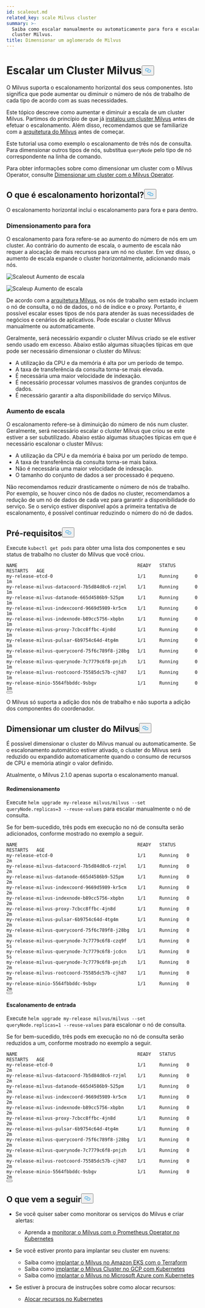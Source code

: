 ```yaml
---
id: scaleout.md
related_key: scale Milvus cluster
summary: >-
  Saiba como escalar manualmente ou automaticamente para fora e escalar num
  cluster Milvus.
title: Dimensionar um aglomerado de Milvus
---
```

<h1 id="Scale-a-Milvus-Cluster" class="common-anchor-header">Escalar um Cluster Milvus<button data-href="#Scale-a-Milvus-Cluster" class="anchor-icon" translate="no">
      <svg translate="no"
        aria-hidden="true"
        focusable="false"
        height="20"
        version="1.1"
        viewBox="0 0 16 16"
        width="16"
      >
        <path
          fill="#0092E4"
          fill-rule="evenodd"
          d="M4 9h1v1H4c-1.5 0-3-1.69-3-3.5S2.55 3 4 3h4c1.45 0 3 1.69 3 3.5 0 1.41-.91 2.72-2 3.25V8.59c.58-.45 1-1.27 1-2.09C10 5.22 8.98 4 8 4H4c-.98 0-2 1.22-2 2.5S3 9 4 9zm9-3h-1v1h1c1 0 2 1.22 2 2.5S13.98 12 13 12H9c-.98 0-2-1.22-2-2.5 0-.83.42-1.64 1-2.09V6.25c-1.09.53-2 1.84-2 3.25C6 11.31 7.55 13 9 13h4c1.45 0 3-1.69 3-3.5S14.5 6 13 6z"
        ></path>
      </svg>
    </button></h1><p>O Milvus suporta o escalonamento horizontal dos seus componentes. Isto significa que pode aumentar ou diminuir o número de nós de trabalho de cada tipo de acordo com as suas necessidades.</p>
<p>Este tópico descreve como aumentar e diminuir a escala de um cluster Milvus. Partimos do princípio de que já <a href="/docs/pt/v2.4.x/install_cluster-helm.md">instalou um cluster Milvus</a> antes de efetuar o escalonamento. Além disso, recomendamos que se familiarize com a <a href="/docs/pt/v2.4.x/architecture_overview.md">arquitetura do Milvus</a> antes de começar.</p>
<p>Este tutorial usa como exemplo o escalonamento de três nós de consulta. Para dimensionar outros tipos de nós, substitua <code translate="no">queryNode</code> pelo tipo de nó correspondente na linha de comando.</p>
<div class="alert note">
<p>Para obter informações sobre como dimensionar um cluster com o Milvus Operator, consulte <a href="https://github.com/zilliztech/milvus-operator/blob/main/docs/administration/scale-a-milvus-cluster.md">Dimensionar um cluster com o Milvus Operator</a>.</p>
</div>
<h2 id="What-is-horizontal-scaling" class="common-anchor-header">O que é escalonamento horizontal?<button data-href="#What-is-horizontal-scaling" class="anchor-icon" translate="no">
      <svg translate="no"
        aria-hidden="true"
        focusable="false"
        height="20"
        version="1.1"
        viewBox="0 0 16 16"
        width="16"
      >
        <path
          fill="#0092E4"
          fill-rule="evenodd"
          d="M4 9h1v1H4c-1.5 0-3-1.69-3-3.5S2.55 3 4 3h4c1.45 0 3 1.69 3 3.5 0 1.41-.91 2.72-2 3.25V8.59c.58-.45 1-1.27 1-2.09C10 5.22 8.98 4 8 4H4c-.98 0-2 1.22-2 2.5S3 9 4 9zm9-3h-1v1h1c1 0 2 1.22 2 2.5S13.98 12 13 12H9c-.98 0-2-1.22-2-2.5 0-.83.42-1.64 1-2.09V6.25c-1.09.53-2 1.84-2 3.25C6 11.31 7.55 13 9 13h4c1.45 0 3-1.69 3-3.5S14.5 6 13 6z"
        ></path>
      </svg>
    </button></h2><p>O escalonamento horizontal inclui o escalonamento para fora e para dentro.</p>
<h3 id="Scaling-out" class="common-anchor-header">Dimensionamento para fora</h3><p>O escalonamento para fora refere-se ao aumento do número de nós em um cluster. Ao contrário do aumento de escala, o aumento de escala não requer a alocação de mais recursos para um nó no cluster. Em vez disso, o aumento de escala expande o cluster horizontalmente, adicionando mais nós.</p>
<p>
  
   <span class="img-wrapper"> <img translate="no" src="/docs/v2.4.x/assets/scale_out.jpg" alt="Scaleout" class="doc-image" id="scaleout" />
   </span> <span class="img-wrapper"> <span>Aumento de escala</span> </span></p>
<p>
  
   <span class="img-wrapper"> <img translate="no" src="/docs/v2.4.x/assets/scale_up.jpg" alt="Scaleup" class="doc-image" id="scaleup" />
   </span> <span class="img-wrapper"> <span>Aumento de escala</span> </span></p>
<p>De acordo com a <a href="/docs/pt/v2.4.x/architecture_overview.md">arquitetura Milvus</a>, os nós de trabalho sem estado incluem o nó de consulta, o nó de dados, o nó de índice e o proxy. Portanto, é possível escalar esses tipos de nós para atender às suas necessidades de negócios e cenários de aplicativos. Pode escalar o cluster Milvus manualmente ou automaticamente.</p>
<p>Geralmente, será necessário expandir o cluster Milvus criado se ele estiver sendo usado em excesso. Abaixo estão algumas situações típicas em que pode ser necessário dimensionar o cluster do Milvus:</p>
<ul>
<li>A utilização da CPU e da memória é alta por um período de tempo.</li>
<li>A taxa de transferência da consulta torna-se mais elevada.</li>
<li>É necessária uma maior velocidade de indexação.</li>
<li>É necessário processar volumes massivos de grandes conjuntos de dados.</li>
<li>É necessário garantir a alta disponibilidade do serviço Milvus.</li>
</ul>
<h3 id="Scaling-in" class="common-anchor-header">Aumento de escala</h3><p>O escalonamento refere-se à diminuição do número de nós num cluster. Geralmente, será necessário escalar o cluster Milvus que criou se este estiver a ser subutilizado. Abaixo estão algumas situações típicas em que é necessário escalonar o cluster Milvus:</p>
<ul>
<li>A utilização da CPU e da memória é baixa por um período de tempo.</li>
<li>A taxa de transferência da consulta torna-se mais baixa.</li>
<li>Não é necessária uma maior velocidade de indexação.</li>
<li>O tamanho do conjunto de dados a ser processado é pequeno.</li>
</ul>
<div class="alert note">
Não recomendamos reduzir drasticamente o número de nós de trabalho. Por exemplo, se houver cinco nós de dados no cluster, recomendamos a redução de um nó de dados de cada vez para garantir a disponibilidade do serviço. Se o serviço estiver disponível após a primeira tentativa de escalonamento, é possível continuar reduzindo o número do nó de dados.</div>
<h2 id="Prerequisites" class="common-anchor-header">Pré-requisitos<button data-href="#Prerequisites" class="anchor-icon" translate="no">
      <svg translate="no"
        aria-hidden="true"
        focusable="false"
        height="20"
        version="1.1"
        viewBox="0 0 16 16"
        width="16"
      >
        <path
          fill="#0092E4"
          fill-rule="evenodd"
          d="M4 9h1v1H4c-1.5 0-3-1.69-3-3.5S2.55 3 4 3h4c1.45 0 3 1.69 3 3.5 0 1.41-.91 2.72-2 3.25V8.59c.58-.45 1-1.27 1-2.09C10 5.22 8.98 4 8 4H4c-.98 0-2 1.22-2 2.5S3 9 4 9zm9-3h-1v1h1c1 0 2 1.22 2 2.5S13.98 12 13 12H9c-.98 0-2-1.22-2-2.5 0-.83.42-1.64 1-2.09V6.25c-1.09.53-2 1.84-2 3.25C6 11.31 7.55 13 9 13h4c1.45 0 3-1.69 3-3.5S14.5 6 13 6z"
        ></path>
      </svg>
    </button></h2><p>Execute <code translate="no">kubectl get pods</code> para obter uma lista dos componentes e seu status de trabalho no cluster do Milvus que você criou.</p>
<pre><code translate="no">NAME                                            READY   STATUS       RESTARTS   AGE
my-release-etcd-0                               1/1     Running      0          1m
my-release-milvus-datacoord-7b5d84d8c6-rzjml    1/1     Running      0          1m
my-release-milvus-datanode-665d4586b9-525pm     1/1     Running      0          1m
my-release-milvus-indexcoord-9669d5989-kr5cm    1/1     Running      0          1m
my-release-milvus-indexnode-b89cc5756-xbpbn     1/1     Running      0          1m
my-release-milvus-proxy-7cbcc8ffbc-4jn8d        1/1     Running      0          1m
my-release-milvus-pulsar-6b9754c64d-4tg4m       1/1     Running      0          1m
my-release-milvus-querycoord-75f6c789f8-j28bg   1/1     Running      0          1m
my-release-milvus-querynode-7c7779c6f8-pnjzh    1/1     Running      0          1m
my-release-milvus-rootcoord-75585dc57b-cjh87    1/1     Running      0          1m
my-release-minio-5564fbbddc-9sbgv               1/1     Running      0          1m 
<button class="copy-code-btn"></button></code></pre>
<div class="alert note">
O Milvus só suporta a adição dos nós de trabalho e não suporta a adição dos componentes do coordenador.</div>
<h2 id="Scale-a-Milvus-cluster" class="common-anchor-header">Dimensionar um cluster do Milvus<button data-href="#Scale-a-Milvus-cluster" class="anchor-icon" translate="no">
      <svg translate="no"
        aria-hidden="true"
        focusable="false"
        height="20"
        version="1.1"
        viewBox="0 0 16 16"
        width="16"
      >
        <path
          fill="#0092E4"
          fill-rule="evenodd"
          d="M4 9h1v1H4c-1.5 0-3-1.69-3-3.5S2.55 3 4 3h4c1.45 0 3 1.69 3 3.5 0 1.41-.91 2.72-2 3.25V8.59c.58-.45 1-1.27 1-2.09C10 5.22 8.98 4 8 4H4c-.98 0-2 1.22-2 2.5S3 9 4 9zm9-3h-1v1h1c1 0 2 1.22 2 2.5S13.98 12 13 12H9c-.98 0-2-1.22-2-2.5 0-.83.42-1.64 1-2.09V6.25c-1.09.53-2 1.84-2 3.25C6 11.31 7.55 13 9 13h4c1.45 0 3-1.69 3-3.5S14.5 6 13 6z"
        ></path>
      </svg>
    </button></h2><p>É possível dimensionar o cluster do Milvus manual ou automaticamente. Se o escalonamento automático estiver ativado, o cluster do Milvus será reduzido ou expandido automaticamente quando o consumo de recursos de CPU e memória atingir o valor definido.</p>
<p>Atualmente, o Milvus 2.1.0 apenas suporta o escalonamento manual.</p>
<h4 id="Scaling-out" class="common-anchor-header">Redimensionamento</h4><p>Execute <code translate="no">helm upgrade my-release milvus/milvus --set queryNode.replicas=3 --reuse-values</code> para escalar manualmente o nó de consulta.</p>
<p>Se for bem-sucedido, três pods em execução no nó de consulta serão adicionados, conforme mostrado no exemplo a seguir.</p>
<pre><code translate="no">NAME                                            READY   STATUS    RESTARTS   AGE
my-release-etcd-0                               1/1     Running   0          2m
my-release-milvus-datacoord-7b5d84d8c6-rzjml    1/1     Running   0          2m
my-release-milvus-datanode-665d4586b9-525pm     1/1     Running   0          2m
my-release-milvus-indexcoord-9669d5989-kr5cm    1/1     Running   0          2m
my-release-milvus-indexnode-b89cc5756-xbpbn     1/1     Running   0          2m
my-release-milvus-proxy-7cbcc8ffbc-4jn8d        1/1     Running   0          2m
my-release-milvus-pulsar-6b9754c64d-4tg4m       1/1     Running   0          2m
my-release-milvus-querycoord-75f6c789f8-j28bg   1/1     Running   0          2m
my-release-milvus-querynode-7c7779c6f8-czq9f    1/1     Running   0          5s
my-release-milvus-querynode-7c7779c6f8-jcdcn    1/1     Running   0          5s
my-release-milvus-querynode-7c7779c6f8-pnjzh    1/1     Running   0          2m
my-release-milvus-rootcoord-75585dc57b-cjh87    1/1     Running   0          2m
my-release-minio-5564fbbddc-9sbgv               1/1     Running   0          2m
<button class="copy-code-btn"></button></code></pre>
<h4 id="Scaling-in" class="common-anchor-header">Escalonamento de entrada</h4><p>Execute <code translate="no">helm upgrade my-release milvus/milvus --set queryNode.replicas=1 --reuse-values</code> para escalonar o nó de consulta.</p>
<p>Se for bem-sucedido, três pods em execução no nó de consulta serão reduzidos a um, conforme mostrado no exemplo a seguir.</p>
<pre><code translate="no">NAME                                            READY   STATUS    RESTARTS   AGE
my-release-etcd-0                               1/1     Running   0          2m
my-release-milvus-datacoord-7b5d84d8c6-rzjml    1/1     Running   0          2m
my-release-milvus-datanode-665d4586b9-525pm     1/1     Running   0          2m
my-release-milvus-indexcoord-9669d5989-kr5cm    1/1     Running   0          2m
my-release-milvus-indexnode-b89cc5756-xbpbn     1/1     Running   0          2m
my-release-milvus-proxy-7cbcc8ffbc-4jn8d        1/1     Running   0          2m
my-release-milvus-pulsar-6b9754c64d-4tg4m       1/1     Running   0          2m
my-release-milvus-querycoord-75f6c789f8-j28bg   1/1     Running   0          2m
my-release-milvus-querynode-7c7779c6f8-pnjzh    1/1     Running   0          2m
my-release-milvus-rootcoord-75585dc57b-cjh87    1/1     Running   0          2m
my-release-minio-5564fbbddc-9sbgv               1/1     Running   0          2m
<button class="copy-code-btn"></button></code></pre>
<h2 id="Whats-next" class="common-anchor-header">O que vem a seguir<button data-href="#Whats-next" class="anchor-icon" translate="no">
      <svg translate="no"
        aria-hidden="true"
        focusable="false"
        height="20"
        version="1.1"
        viewBox="0 0 16 16"
        width="16"
      >
        <path
          fill="#0092E4"
          fill-rule="evenodd"
          d="M4 9h1v1H4c-1.5 0-3-1.69-3-3.5S2.55 3 4 3h4c1.45 0 3 1.69 3 3.5 0 1.41-.91 2.72-2 3.25V8.59c.58-.45 1-1.27 1-2.09C10 5.22 8.98 4 8 4H4c-.98 0-2 1.22-2 2.5S3 9 4 9zm9-3h-1v1h1c1 0 2 1.22 2 2.5S13.98 12 13 12H9c-.98 0-2-1.22-2-2.5 0-.83.42-1.64 1-2.09V6.25c-1.09.53-2 1.84-2 3.25C6 11.31 7.55 13 9 13h4c1.45 0 3-1.69 3-3.5S14.5 6 13 6z"
        ></path>
      </svg>
    </button></h2><ul>
<li><p>Se você quiser saber como monitorar os serviços do Milvus e criar alertas:</p>
<ul>
<li>Aprenda a <a href="/docs/pt/v2.4.x/monitor.md">monitorar o Milvus com o Prometheus Operator no Kubernetes</a></li>
</ul></li>
<li><p>Se você estiver pronto para implantar seu cluster em nuvens:</p>
<ul>
<li>Saiba como <a href="/docs/pt/v2.4.x/eks.md">implantar o Milvus no Amazon EKS com o Terraform</a></li>
<li>Saiba como <a href="/docs/pt/v2.4.x/gcp.md">implantar o Milvus Cluster no GCP com Kubernetes</a></li>
<li>Saiba como <a href="/docs/pt/v2.4.x/azure.md">implantar o Milvus no Microsoft Azure com Kubernetes</a></li>
</ul></li>
<li><p>Se estiver à procura de instruções sobre como alocar recursos:</p>
<ul>
<li><a href="/docs/pt/v2.4.x/allocate.md#standalone">Alocar recursos no Kubernetes</a></li>
</ul></li>
</ul>
